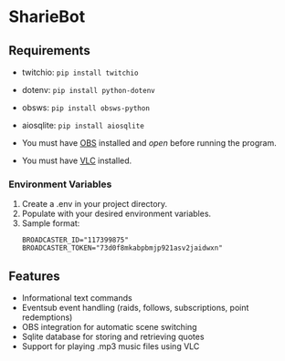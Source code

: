 # SharieBot

## Requirements
* twitchio: `pip install twitchio`
* dotenv: `pip install python-dotenv`
* obsws: `pip install obsws-python`
* aiosqlite: `pip install aiosqlite`

* You must have [OBS](https://obsproject.com/) installed and *open* before running the program.
* You must have [VLC](https://www.videolan.org/vlc/) installed.

### Environment Variables
1. Create a .env in your project directory.
2. Populate with your desired environment variables.
3. Sample format:
    ```
    BROADCASTER_ID="117399875"
    BROADCASTER_TOKEN="73d0f8mkabpbmjp921asv2jaidwxn"
    ```

## Features
* Informational text commands
* Eventsub event handling (raids, follows, subscriptions, point redemptions)
* OBS integration for automatic scene switching
* Sqlite database for storing and retrieving quotes
* Support for playing .mp3 music files using VLC
